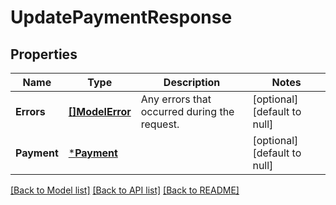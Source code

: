 # UpdatePaymentResponse

## Properties

 Name        | Type                         | Description                                  | Notes                        
-------------|------------------------------|----------------------------------------------|------------------------------
 **Errors**  | [**[]ModelError**](Error.md) | Any errors that occurred during the request. | [optional] [default to null] 
 **Payment** | [***Payment**](Payment.md)   |                                              | [optional] [default to null] 

[[Back to Model list]](../README.md#documentation-for-models) [[Back to API list]](../README.md#documentation-for-api-endpoints) [[Back to README]](../README.md)

